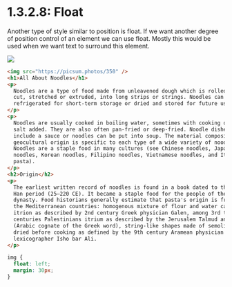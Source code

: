 # 1.3.2.8: Float

Another type of style similar to position is float. If we want another degree of position control of an element we can use float. Mostly this would be used when we want text to surround this element.

![](../../../.gitbook/assets/float.png)

```html
<img src="https://picsum.photos/350" />
<h1>All About Noodles</h1>
<p>
  Noodles are a type of food made from unleavened dough which is rolled flat and
  cut, stretched or extruded, into long strips or strings. Noodles can be
  refrigerated for short-term storage or dried and stored for future use.
</p>
<p>
  Noodles are usually cooked in boiling water, sometimes with cooking oil or
  salt added. They are also often pan-fried or deep-fried. Noodle dishes can
  include a sauce or noodles can be put into soup. The material composition and
  geocultural origin is specific to each type of a wide variety of noodles.
  Noodles are a staple food in many cultures (see Chinese noodles, Japanese
  noodles, Korean noodles, Filipino noodles, Vietnamese noodles, and Italian
  pasta).
</p>
<h2>Origin</h2>
<p>
  The earliest written record of noodles is found in a book dated to the Eastern
  Han period (25–220 CE). It became a staple food for the people of the Han
  dynasty. Food historians generally estimate that pasta's origin is from among
  the Mediterranean countries: homogenous mixture of flour and water called
  itrion as described by 2nd century Greek physician Galen, among 3rd to 5th
  centuries Palestinians itrium as described by the Jerusalem Talmud and itriyya
  (Arabic cognate of the Greek word), string-like shapes made of semolina and
  dried before cooking as defined by the 9th century Aramean physician and
  lexicographer Isho bar Ali.
</p>
```

```css
img {
  float: left;
  margin: 30px;
}
```
